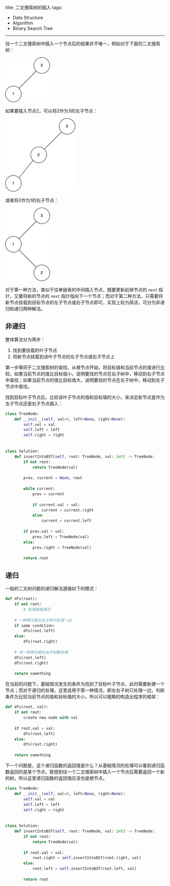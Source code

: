 title: 二叉搜索树的插入
tags:
- Data Structure
- Algorithm
- Binary Search Tree
---

往一个二叉搜索树中插入一个节点后的结果并不唯一，例如对于下面的二叉搜索树：

![alt](/images/bst-bst-1.png)

如果要插入节点2，可以将2作为3的左子节点：

![alt](/images/bst-bst-2.png)

或者将2作为1的右子节点：

![alt](/images/bst-bst-3.png)

对于第一种方法，类似于往单链表的中间插入节点，既要更新前继节点的 `next` 指针，又要将新的节点的 `next` 指针指向下一个节点；而对于第二种方法，只需要将新节点挂载到目标节点的左子节点或右子节点即可，实现上较为简洁，可分为非递归和递归两种解法。

## 非递归
整体算法分为两步：

1. 找到要挂载的叶子节点
2. 将新节点挂载到该叶子节点的左子节点或右子节点上

第一步等同于二叉搜索树的查找，从根节点开始，将目标值和当前节点的值进行比较，如果当前节点的值比目标值小，说明要找的节点在右子树中，移动到右子节点中查找；如果当前节点的值比目标值大，说明要找的节点在左子树中，移动到左子节点中查找。

找到目标叶子节点后，比较该叶子节点的值和目标值的大小，来决定新节点是作为左子节点还是右子节点插入：

```py
class TreeNode:
    def __init__(self, val=0, left=None, right=None):
        self.val = val
        self.left = left
        self.right = right


class Solution:
    def insertIntoBST(self, root: TreeNode, val: int) -> TreeNode:
        if not root:
            return TreeNode(val)

        prev, current = None, root

        while current:
            prev = current

            if current.val < val:
                current = current.right
            else:
                current = current.left

        if prev.val > val:
            prev.left = TreeNode(val)
        else:
            prev.right = TreeNode(val)

        return root
```

## 递归
一般的二叉树问题的递归解法遵循如下的模式：

```py
def dfs(root):
    if not root:
        # 处理基础情况
    
    # 一种情况是左右子树只处理一边
    if some condition:
        dfs(root.left)
    else:
        dfs(root.right)
    
    # 另一种情况是左右子树都处理
    dfs(root.left)
    dfs(root.right)
    
    return something
```

在当前的问题下，基础情况发生的条件为找到了目标叶子节点，此时需要新建一个节点；而对于递归的处理，这里适用于第一种情况，即左右子树只处理一边，判断条件为比较当前节点的值和目标值的大小，所以可以粗略的构造出程序的框架：

```py
def dfs(root, val):
    if not root:
        create new node with val
    
    if root.val > val:
        dfs(root.left)
    else:
        dfs(root.right)
    
    return something
```

下一个问题是，这个递归函数的返回值是什么？从基础情况的处理可以看到递归函数返回的是某个节点，联想到往一个二叉搜索树中插入一个节点后需要返回一个新的树，所以这里递归函数的返回值应该也是根节点。

```py
class TreeNode:
    def __init__(self, val=0, left=None, right=None):
        self.val = val
        self.left = left
        self.right = right


class Solution:
    def insertIntoBST(self, root: TreeNode, val: int) -> TreeNode:
        if not root:
            return TreeNode(val)

        if root.val < val:
            root.right = self.insertIntoBST(root.right, val)
        else:
            root.left = self.insertIntoBST(root.left, val)

        return root
```
